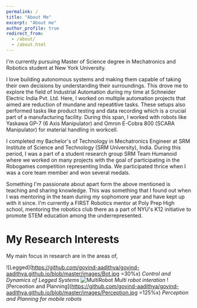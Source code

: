 ```yaml
---
permalink: /
title: "About Me"
excerpt: "About me"
author_profile: true
redirect_from: 
  - /about/
  - /about.html
---
```

I'm currently pursuing Master of Science degree in Mechatronics and Robotics student at New York University.

I love building autonomous systems and making them capable of taking their own decisions by understanding their surroundings. This drove me to explore the field of Industrial Automation during my time at Schneider Electric India Pvt. Ltd. Here, I worked on multiple automation projects that aimed are reduction of mundane and repeatitive tasks. These setups also performed tasks like product testing and data recording which is a crucial part of a manufacturing facility. During this span, I worked with robots like Yaskawa GP-7 (6 Axis Manipulator) and Omron E-Cobra 800 (SCARA Manipulator) for material handling in workcell. 

I completed my Bachelor's of Technology in Mechatronics Engineer at SRM Institute of Science and Technology (SRM University), India. During this period, I was a part of a student research group SRM Team Humanoid where we worked on many projects with the goal of participating in the Robogames competition representing India. We participated thrice when I was a core team member and won several medals.  

Something I'm passionate about apart form the above mentioned is teaching and sharing knowledge. This was something that I found out when I was mentoring in the team during my sophomore year and have kept up with it since. I'm currently a FIRST Robotics mentor at Poly Prep High school, mentoring the robotics club there as a part of NYU's K12 initiative to promote STEM education among the underrepresented. 

My Research Interests
======

My main focus in research are in the areas of,

 
![Legged](https://github.com/govind-aadithya/govind-aadithya.github.io/blob/master/images/Bot.jpg =30%x) *Control and Dynamics of Legged Systems*  ![MultiRobot](https://github.com/govind-aadithya/govind-aadithya.github.io/blob/master/images/MultiRobot.jpg) *Multi robot interation*  ![Perceotion and Planning](https://github.com/govind-aadithya/govind-aadithya.github.io/blob/master/images/Perception.jpg =125%x)
  *Perception and Planning for mobile robots*
